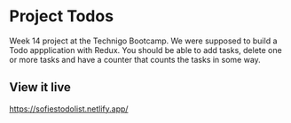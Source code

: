 # Project Todos
Week 14 project at the Technigo Bootcamp. We were supposed to build a Todo appplication with Redux. You should be able to add tasks, delete one or more tasks and have a counter that counts the tasks in some way.

## View it live

https://sofiestodolist.netlify.app/

